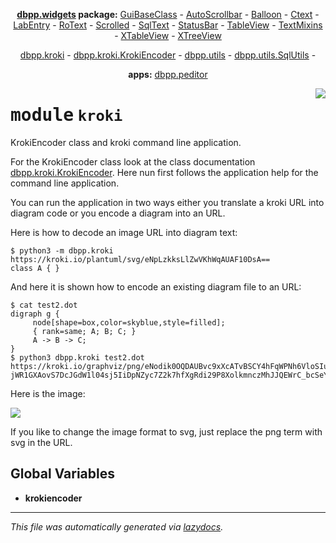 <center>

**[dbpp.widgets](dbpp.widgets.md) package:** 
[GuiBaseClass](dbpp.widgets.guibaseclass.md) -
[AutoScrollbar](dbpp.widgets.autoscrollbar.md) -
[Balloon](dbpp.widgets.balloon.md) -
[Ctext](dbpp.widgets.ctext.md) -
[LabEntry](dbpp.widgets.labentry.md) -
[RoText](dbpp.widgets.rotext.md) -
[Scrolled](dbpp.widgets.scrolled.md) -
[SqlText](dbpp.widgets.sqltext.md) -
[StatusBar](dbpp.widgets.statusbar.md) -
[TableView](dbpp.widgets.tableview.md) -
[TextMixins](dbpp.widgets.textmixins.md) -
[XTableView](dbpp.widgets.xtableview.md) -
[XTreeView](dbpp.widgets.xtreeview.md) 

[dbpp.kroki](dbpp.kroki.md) - 
[dbpp.kroki.KrokiEncoder](dbpp.kroki.krokiencoder.md) -
[dbpp.utils](dbpp.utils.md) - 
[dbpp.utils.SqlUtils](dbpp.utils.sqlutils.md)  -

**apps:** [dbpp.peditor](dbpp.peditor.pumleditor.md)


</center>

<!-- markdownlint-disable -->

<a href="../dbpp/kroki/__init__.py#L0"><img align="right" style="float:right;" src="https://img.shields.io/badge/-source-cccccc?style=flat-square" /></a>

# <kbd>module</kbd> `kroki`
KrokiEncoder class and kroki command line application. 

For the KrokiEncoder class look at the class documentation  [dbpp.kroki.KrokiEncoder](dbpp.kroki.KrokiEncoder.md).  Here nun first follows the application help for the command line application. 

You can run the application in two ways either you translate  a kroki URL into diagram code or you encode a diagram into an URL. 

Here is how to decode an image URL into diagram text: 

```
$ python3 -m dbpp.kroki https://kroki.io/plantuml/svg/eNpLzkksLlZwVKhWqAUAF10DsA==
class A { }
``` 

And here it is shown how to encode an existing diagram file  to an URL: 

```
$ cat test2.dot
digraph g {
     node[shape=box,color=skyblue,style=filled];
     { rank=same; A; B; C; }
     A -> B -> C;
}
$ python3 dbpp.kroki test2.dot
https://kroki.io/graphviz/png/eNodik0OQDAUBvc9xXcATvBSCY4hFqWPNh6VloSIu_uZxWxmrB-jWR1GXAovS7DcJGdW1l04sj5IiDpNZyc7Z2k7hfXgRdi29P8XolkmnczMhJJQEWrC_bcSeYHqU03qVuoBopMgLA==
``` 

Here is the image: 

![](https://kroki.io/graphviz/png/eNodik0OQDAUBvc9xXcATvBSCY4hFqWPNh6VloSIu_uZxWxmrB-jWR1GXAovS7DcJGdW1l04sj5IiDpNZyc7Z2k7hfXgRdi29P8XolkmnczMhJJQEWrC_bcSeYHqU03qVuoBopMgLA==) 

If you like to change the image format to svg, just replace the png term with svg in the URL. 

**Global Variables**
---------------
- **krokiencoder**




---

_This file was automatically generated via [lazydocs](https://github.com/ml-tooling/lazydocs)._
